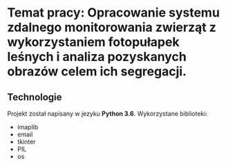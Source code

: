 # Temat pracy: Opracowanie systemu zdalnego monitorowania zwierząt z wykorzystaniem fotopułapek leśnych i analiza pozyskanych obrazów celem ich segregacji.

## Technologie
Projekt został napisany w jezyku **Python 3.6**.
Wykorzystane biblioteki:
* imaplib
* email
* tkinter
* PIL
* os
